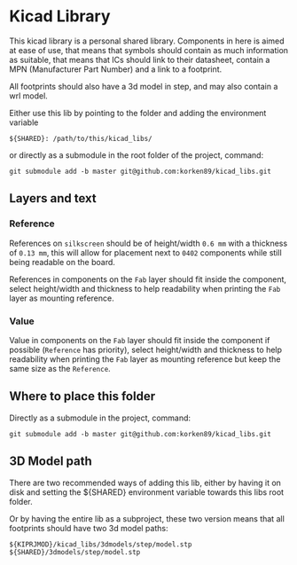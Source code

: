 # Kicad Library

This kicad library is a personal shared library. Components in here is aimed at ease of use,
that means that symbols should contain as much information as suitable, that means that ICs should
link to their datasheet, contain a MPN (Manufacturer Part Number) and a link to a footprint.

All footprints should also have a 3d model in step, and may also contain a wrl model.

Either use this lib by pointing to the folder and adding the environment variable

`${SHARED}: /path/to/this/kicad_libs/`

or directly as a submodule in the root folder of the project, command:

`git submodule add -b master git@github.com:korken89/kicad_libs.git`

## Layers and text

### Reference

References on `silkscreen` should be of height/width `0.6 mm` with a thickness of `0.13 mm`,
this will allow for placement next to `0402` components while still being readable on the board.

References in components on the `Fab` layer should fit inside the component, select height/width
and thickness to help readability when printing the `Fab` layer as mounting reference.

### Value

Value in components on the `Fab` layer should fit inside the component if possible (`Reference` has
priority), select height/width and thickness to help readability when printing the `Fab` layer as
mounting reference but keep the same size as the `Reference`.

## Where to place this folder

Directly as a submodule in the project, command:

`git submodule add -b master git@github.com:korken89/kicad_libs.git`

## 3D Model path

There are two recommended ways of adding this lib, either by having it on disk and setting the ${SHARED}
environment variable towards this libs root folder.

Or by having the entire lib as a subproject, these two version means that all footprints should have
two 3d model paths:

`${KIPRJMOD}/kicad_libs/3dmodels/step/model.stp`
`${SHARED}/3dmodels/step/model.stp`
